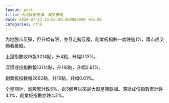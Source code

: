 ```yaml
---
layout: post
title: 內地股市反彈　成交萎縮
date: 2020-07-17 15:07:00.000000000 +08:00
categories: rthk
---
```


內地股市反彈，但升幅有限，並且走勢反覆，創業板指數一度跌逾1%，兩市成交顯著萎縮。

上證指數收市報3214點，升4點，升幅0.13%。

深證成份指數報13114點，升118點，升幅0.91%。

創業板指數報2662點，升16點，升幅0.61%。

全星期計，滬股累計跌5%，創5個月以來最大單星期跌幅。深證成份指數累計跌4.1%，創業板指數亦跌4.2%。
